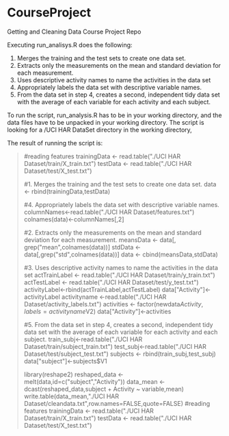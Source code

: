 CourseProject
=============

Getting and Cleaning Data Course Project Repo

Executing run_analisys.R does the following:

 
1. Merges the training and the test sets to create one data set.
2. Extracts only the measurements on the mean and standard deviation for each measurement. 
3. Uses descriptive activity names to name the activities in the data set
4. Appropriately labels the data set with descriptive variable names. 
5. From the data set in step 4, creates a second, independent tidy data set with the average of each variable for each activity and each subject.

To run the script, run_analysis.R has to be in your working directory, and the data files have to be unpacked in your working directory.  The script is looking for a /UCI HAR DataSet directory in the working directory,

The result of running the script is:

>#reading features
> trainingData <- read.table("./UCI HAR Dataset/train/X_train.txt")
> testData <- read.table("./UCI HAR Dataset/test/X_test.txt")
> 
>#1. Merges the training and the test sets to create one data set.
> data <- rbind(trainingData,testData)
> 
>#4. Appropriately labels the data set with descriptive variable names. 
> columnNames<-read.table("./UCI HAR Dataset/features.txt")
> colnames(data)<-columnNames[,2]
> 
> #2. Extracts only the measurements on the mean and standard deviation for each measurement.
> meansData <- data[, grep("mean",colnames(data))]
> stdData <-data[,grep("std",colnames(data))]
> data <- cbind(meansData,stdData)
> 
> #3. Uses descriptive activity names to name the activities in the data set
> actTrainLabel <- read.table("./UCI HAR Dataset/train/y_train.txt")
> actTestLabel <- read.table("./UCI HAR Dataset/test/y_test.txt")
> activityLabel<-rbind(actTrainLabel,actTestLabel)
> data["Activity"]<-activityLabel
> activityname <-read.table("./UCI HAR Dataset/activity_labels.txt")
> activities <- factor(newdata$Activity,labels=activityname$V2)
> data["Activity"]<-activities
> 
> #5. From the data set in step 4, creates a second, independent tidy data set with the average of each variable for each activity and each subject.
> train_subj<-read.table("./UCI HAR Dataset/train/subject_train.txt")
> test_subj<-read.table("./UCI HAR Dataset/test/subject_test.txt")
> subjects <- rbind(train_subj,test_subj)
> data["subject"]<-subjects$V1
> 
> library(reshape2)
> reshaped_data <-melt(data,id=c("subject","Activity"))
> data_mean <- dcast(reshaped_data,subject + Activity ~ variable,mean)
> write.table(data_mean,"./UCI HAR Dataset/cleandata.txt",row.names=FALSE,quote=FALSE)
> #reading features
> trainingData <- read.table("./UCI HAR Dataset/train/X_train.txt")
> testData <- read.table("./UCI HAR Dataset/test/X_test.txt")
